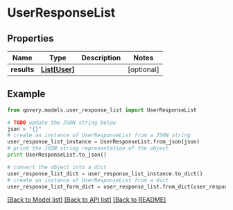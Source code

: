 # UserResponseList


## Properties

Name | Type | Description | Notes
------------ | ------------- | ------------- | -------------
**results** | [**List[User]**](User.md) |  | [optional] 

## Example

```python
from qovery.models.user_response_list import UserResponseList

# TODO update the JSON string below
json = "{}"
# create an instance of UserResponseList from a JSON string
user_response_list_instance = UserResponseList.from_json(json)
# print the JSON string representation of the object
print UserResponseList.to_json()

# convert the object into a dict
user_response_list_dict = user_response_list_instance.to_dict()
# create an instance of UserResponseList from a dict
user_response_list_form_dict = user_response_list.from_dict(user_response_list_dict)
```
[[Back to Model list]](../README.md#documentation-for-models) [[Back to API list]](../README.md#documentation-for-api-endpoints) [[Back to README]](../README.md)


